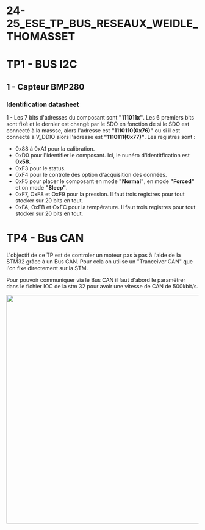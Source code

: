 # 24-25_ESE_TP_BUS_RESEAUX_WEIDLE_THOMASSET

# TP1 - BUS I2C
## 1 - Capteur BMP280
### Identification datasheet
1 - 
Les 7 bits d'adresses du composant sont **"111011x"**. Les 6 premiers bits sont fixé et le dernier est changé par le SDO en fonction de si le SDO est connecté à la massse, alors l'adresse est **"1110110(0x76)"** ou si il est connecté à V_DDIO alors l'adresse est **"1110111(0x77)"**.
Les registres sont : 
- 0x88 à 0xA1 pour la calibration.
- 0xD0 pour l'identifier le composant. Ici, le nunéro d'identitfication est **0x58**.
- 0xF3 pour le status.
- 0xF4 pour le controle des option d'acquisition des données.
- 0xF5 pour placer le composant en mode **"Normal"**, en mode **"Forced"** et on mode **"Sleep"**.
- 0xF7, OxF8 et OxF9 pour la pression. Il faut trois registres pour tout stocker sur 20 bits en tout. 
- 0xFA, OxFB et OxFC pour la température. Il faut trois registres pour tout stocker sur 20 bits en tout.

# TP4 - Bus CAN 
L'objectif de ce TP est de controler un moteur pas à pas à l'aide de la STM32 grâce à un Bus CAN.
Pour cela on utilise un "Tranceiver CAN" que l'on fixe directement sur la STM.

Pour pouvoir communiquer via le Bus CAN il faut d'abord le paramétrer dans le fichier IOC de la stm 32 pour avoir une vitesse de CAN de 500kbit/s.

<p align="center"><img src="https://github.com/JolanTho/24-25_ESE_TP_BUS_RESEAUX_WEIDLE_THOMASSET/blob/main/screen_TP/Capture%20d’écran%202024-11-11%20à%2022.11.50.png" width="600" /> </p> 
